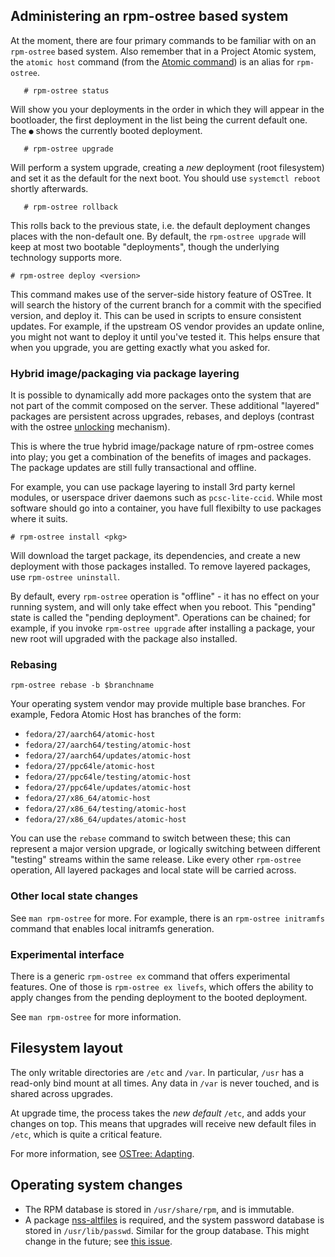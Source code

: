 ## Administering an rpm-ostree based system

At the moment, there are four primary commands to be familiar with on
an `rpm-ostree` based system.  Also remember that in a Project Atomic
system, the `atomic host` command (from the
[Atomic command](https://github.com/projectatomic/atomic/)) is an
alias for `rpm-ostree`.

```
   # rpm-ostree status
```

Will show you your deployments in the order in which they will appear in the
bootloader, the first deployment in the list being the current default one. The
`●` shows the currently booted deployment.

```
   # rpm-ostree upgrade
```

Will perform a system upgrade, creating a *new* deployment (root filesystem) and
set it as the default for the next boot.  You should use `systemctl reboot`
shortly afterwards.

```
   # rpm-ostree rollback
```

This rolls back to the previous state, i.e. the default deployment changes
places with the non-default one.  By default, the `rpm-ostree upgrade` will keep
at most two bootable "deployments", though the underlying technology supports
more.


```
# rpm-ostree deploy <version>
```

This command makes use of the server-side history feature of OSTree.
It will search the history of the current branch for a commit with the
specified version, and deploy it.  This can be used in scripts to
ensure consistent updates.  For example, if the upstream OS vendor
provides an update online, you might not want to deploy it until
you've tested it.  This helps ensure that when you upgrade, you are
getting exactly what you asked for.

### Hybrid image/packaging via package layering

It is possible to dynamically add more packages onto the system that are not
part of the commit composed on the server. These additional "layered" packages
are persistent across upgrades, rebases, and deploys (contrast with the
ostree [unlocking](https://github.com/ostreedev/ostree/blob/master/man/ostree-admin-unlock.xml) mechanism).

This is where the true hybrid image/package nature of rpm-ostree comes into
play; you get a combination of the benefits of images and packages.  The
package updates are still fully transactional and offline.

For example, you can use package layering to install 3rd party
kernel modules, or userspace driver daemons such as `pcsc-lite-ccid`.
While most software should go into a container, you have full flexibilty
to use packages where it suits.

```
# rpm-ostree install <pkg>
```

Will download the target package, its dependencies, and create a new deployment
with those packages installed.  To remove layered packages, use `rpm-ostree
uninstall`.

By default, every `rpm-ostree` operation is "offline" - it has no effect
on your running system, and will only take effect when you reboot.  This "pending" state is
called the "pending deployment".  Operations can be chained; for example,
if you invoke `rpm-ostree upgrade` after installing a package, your new root
will upgraded with the package also installed.

### Rebasing

```
rpm-ostree rebase -b $branchname
```

Your operating system vendor may provide multiple base branches.  For example,
Fedora Atomic Host has branches of the form:

  - `fedora/27/aarch64/atomic-host`
  - `fedora/27/aarch64/testing/atomic-host`
  - `fedora/27/aarch64/updates/atomic-host`
  - `fedora/27/ppc64le/atomic-host`
  - `fedora/27/ppc64le/testing/atomic-host`
  - `fedora/27/ppc64le/updates/atomic-host`
  - `fedora/27/x86_64/atomic-host`
  - `fedora/27/x86_64/testing/atomic-host`
  - `fedora/27/x86_64/updates/atomic-host`

You can use the `rebase` command to switch between these; this can represent a
major version upgrade, or logically switching between different "testing"
streams within the same release. Like every other `rpm-ostree` operation, All
layered packages and local state will be carried across.

### Other local state changes

See `man rpm-ostree` for more.  For example, there is an `rpm-ostree initramfs`
command that enables local initramfs generation.

### Experimental interface

There is a generic `rpm-ostree ex` command that offers experimental features.
One of those is `rpm-ostree ex livefs`, which offers the ability to apply
changes from the pending deployment to the booted deployment.

See `man rpm-ostree` for more information.

## Filesystem layout

The only writable directories are `/etc` and `/var`.  In particular,
`/usr` has a read-only bind mount at all times.  Any data in `/var` is
never touched, and is shared across upgrades.

At upgrade time, the process takes the *new default* `/etc`, and adds
your changes on top.  This means that upgrades will receive new
default files in `/etc`, which is quite a critical feature.

For more information, see
[OSTree: Adapting](https://ostree.readthedocs.io/en/latest/manual/adapting-existing/).

## Operating system changes

 * The RPM database is stored in `/usr/share/rpm`, and is immutable.
 * A package [nss-altfiles](https://github.com/aperezdc/nss-altfiles)
   is required, and the system password database is stored in
   `/usr/lib/passwd`.  Similar for the group database.  This might
   change in the future; see
   [this issue](https://github.com/projectatomic/rpm-ostree/issues/49).
